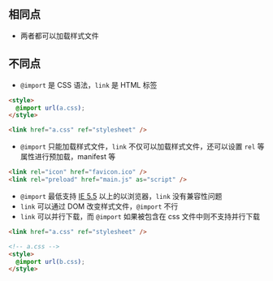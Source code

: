 ## 相同点

- 两者都可以加载样式文件

## 不同点

- `@import` 是 CSS 语法，`link` 是 HTML 标签

```html
<style>
  @import url(a.css);
</style>

<link href="a.css" ref="stylesheet" />
```

- `@import` 只能加载样式文件，`link` 不仅可以加载样式文件，还可以设置 `rel` 等属性进行预加载，manifest 等

```html
<link rel="icon" href="favicon.ico" />
<link rel="preload" href="main.js" as="script" />
```

- `@import` 最低支持 [IE 5.5](https://developer.mozilla.org/zh-CN/docs/Web/CSS/@import#%E6%B5%8F%E8%A7%88%E5%99%A8%E5%85%BC%E5%AE%B9%E6%80%A7) 以上的以浏览器，`link` 没有兼容性问题
- `link` 可以通过 DOM 改变样式文件，`@import` 不行
- `link` 可以并行下载，而 `@import` 如果被包含在 css 文件中则不支持并行下载

```html
<link href="a.css" ref="stylesheet" />

<!-- a.css -->
<style>
  @import url(b.css);
</style>
```
